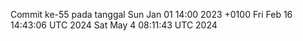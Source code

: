 Commit ke-55 pada tanggal Sun Jan 01 14:00 2023 +0100
Fri Feb 16 14:43:06 UTC 2024
Sat May  4 08:11:43 UTC 2024
